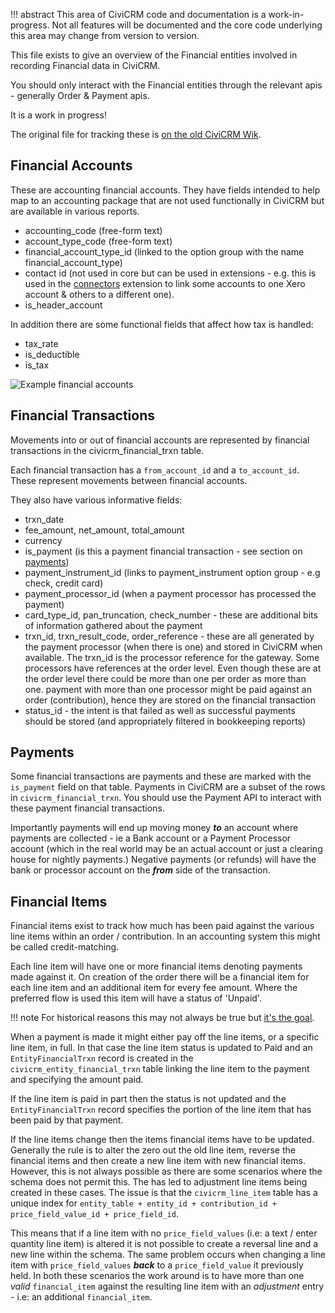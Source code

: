 !!! abstract This area of CiviCRM code and documentation is a work-in-progress. Not all features will be documented and the core code underlying this area may change from version to version.

This file exists to give an overview of the Financial entities involved in recording Financial data in CiviCRM.

You should only interact with the Financial entities through the relevant apis - generally Order & Payment apis.

It is a work in progress!

The original file for tracking these is [on the old CiviCRM Wik](https://wiki.civicrm.org/confluence/display/CRM/CiviAccounts+Data+Flow).

## Financial Accounts

These are accounting financial accounts. They have fields intended to help map to an accounting package that
are not used functionally in CiviCRM but are available in various reports.

* accounting_code (free-form text)
* account_type_code (free-form text)
* financial_account_type_id (linked to the option group with the name financial_account_type)
* contact id (not used in core but can be used in extensions - e.g. this is used in the [connectors](https://github.com/eileenmcnaughton/nz.co.fuzion.connectors) extension to link some accounts to one Xero account & others to a different one).
* is_header_account

In addition there are some functional fields that affect how tax is handled:

* tax_rate
* is_deductible
* is_tax

![Example financial accounts](/img/financial/FinancialAccount.png)

## Financial Transactions

Movements into or out of financial accounts are represented by financial transactions in the civicrm_financial_trxn table.

Each financial transaction has a `from_account_id` and a `to_account_id`. These represent movements between financial accounts.

They also have various informative fields:

* trxn_date
* fee_amount, net_amount, total_amount
* currency
* is_payment (is this a payment financial transaction - see section on [payments](#payments))
* payment_instrument_id (links to payment_instrument option group - e.g check, credit card)
* payment_processor_id (when a payment processor has processed the payment)
* card_type_id, pan_truncation, check_number - these are additional bits of information gathered about the payment
* trxn_id, trxn_result_code, order_reference - these are all generated by the payment processor (when there is one) and
stored in CiviCRM when available. The trxn_id is the processor reference for the gateway. Some processors have references
at the order level. Even though these are at the order level there could be more than one per order as more than one.
payment with more than one processor might be paid against an order (contribution), hence they are stored on the financial transaction
* status_id - the intent is that failed as well as successful payments should be stored (and appropriately filtered in bookkeeping reports)

## Payments

Some financial transactions are payments and these are marked with the `is_payment` field on that table. Payments in CiviCRM are a subset
of the rows in `civicrm_financial_trxn`. You should use the Payment API to interact with these payment financial transactions.

Importantly payments will end up moving money ***to*** an account where payments are collected - ie a Bank account
or a Payment Processor account (which in the real world may be an actual account or just a clearing house for nightly payments.)
Negative payments (or refunds) will have the bank or processor account on the ***from*** side of the transaction.

## Financial Items

Financial items exist to track how much has been paid against the various line items within an order / contribution.
In an accounting system this might be called credit-matching.

Each line item will have one or more financial items denoting payments made against it. On creation of the order there
will be a financial item for each line item and an additional item for every fee amount. Where the preferred flow is used
this item will have a status of 'Unpaid'.

!!! note
    For historical reasons this may not always be true but [it's the goal](https://github.com/civicrm/civicrm-dev-docs/issues/712).

When a payment is made it might either pay off the line items, or a specific line item, in full. In that case the line item
status is updated to Paid and an `EntityFinancialTrxn` record is created in the `civicrm_entity_financial_trxn` table linking
the line item to the payment and specifying the amount paid.

If the line item is paid in part then the status is not updated and the `EntityFinancialTrxn` record specifies the portion
of the line item that has been paid by that payment.

If the line items change then the items financial items have to be updated. Generally the rule is to alter the zero out the
old line item, reverse the financial items and then create a new line item with new financial items. However, this is not
always  possible as there are some scenarios where the schema does not permit this. The has led to
adjustment line items being created in these cases. The issue is that the `civicrm_line_item` table has a unique index for
`entity_table + entity_id + contribution_id + price_field_value_id + price_field_id`.

This means that if a line item with no `price_field_values` (i.e: a text / enter quantity line item) is altered it is not possible
to create a reversal line and a new line within the schema. The same problem occurs when changing a line item with `price_field_values`
***back*** to a `price_field_value` it previously held. In both these scenarios the work around is to have more than one *valid* `financial_item`
against the resulting line item with an *adjustment* entry -  i.e: an additional `financial_item`.
